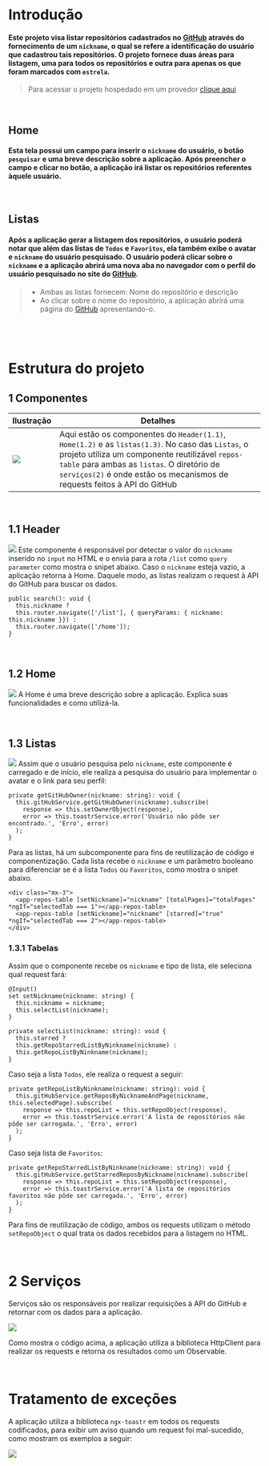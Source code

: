 # Introdução
#### Este projeto visa listar repositórios cadastrados no [GitHub](https://github.com/) através do fornecimento de um `nickname`, o qual se refere a identificação do usuário que cadastrou tais repositórios. O projeto fornece duas áreas para listagem, uma para todos os repositórios e outra para apenas os que foram marcados com `estrela`.
> Para acessar o projeto hospedado em um provedor [clique aqui](https://git-hub-repos.vercel.app/)

&nbsp;
## Home
#### Esta tela possui um campo para inserir o `nickname` do usuário, o botão `pesquisar` e uma breve descrição sobre a aplicação. Após preencher o campo e clicar no botão, a aplicação irá listar os repositórios referentes àquele usuário.
&nbsp;
## Listas
#### Após a aplicação gerar a listagem dos repositórios, o usuário poderá notar que além das listas de `Todos` e `Favoritos`, ela também exibe o avatar e `nickname` do usuário pesquisado. O usuário poderá clicar sobre o `nickname` e a aplicação abrirá uma nova aba no navegador com o perfil do usuário pesquisado no site do [GitHub](https://github.com/).
> - Ambas as listas fornecem: Nome do repositório e descrição
> - Ao clicar sobre o nome do repositório, a aplicação abrirá uma página do [GitHub](https://github.com/) apresentando-o.

&nbsp;
---
# Estrutura do projeto
## **1** Componentes
|Ilustração|Detalhes|
|----------|--------|
|![](./estrutura_componentes.PNG)|Aqui estão os componentes do `Header(1.1)`, `Home(1.2)` e as `listas(1.3)`. No caso das `Listas`, o projeto utiliza um componente reutilizável `repos-table` para ambas as `listas`. O diretório de `serviços(2)` é onde estão os mecanismos de requests feitos à API do GitHub|

&nbsp;

## **1.1** Header
![](./header_layout.PNG)
Este componente é responsável por detectar o valor do `nickname` inserido no `input` no HTML e o envia para a rota `/list` como `query parameter` como mostra o snipet abaixo. Caso o `nickname` esteja vazio, a aplicação retorna à Home. Daquele modo, as listas realizam o request à API do GitHub para buscar os dados. 
```
public search(): void {
  this.nickname ?
  this.router.navigate(['/list'], { queryParams: { nickname: this.nickname }}) :
  this.router.navigate(['/home']);
}
```
&nbsp;

## **1.2** Home
![](./home_layout.PNG)
A Home é uma breve descrição sobre a aplicação. Explica suas funcionalidades e como utilizá-la.

&nbsp;

## **1.3** Listas
![](./lista_todos_layout.PNG)
Assim que o usuário pesquisa pelo `nickname`, este componente é carregado e de início, ele realiza a pesquisa do usuário para implementar o avatar e o link para seu perfil:
```
private getGitHubOwner(nickname: string): void {
  this.gitHubService.getGitHubOwner(nickname).subscribe(
    response => this.setOwnerObject(response),
    error => this.toastrService.error('Usuário não pôde ser encontrado.', 'Erro', error)
  );
}
```

Para as listas, há um subcomponente para fins de reutilização de código e componentização. Cada lista recebe o `nickname` e um parâmetro booleano para diferenciar se é a lista `Todos` ou `Favoritos`, como mostra o snipet abaixo.
```
<div class="mx-3">
  <app-repos-table [setNickname]="nickname" [totalPages]="totalPages" *ngIf="selectedTab === 1"></app-repos-table>
  <app-repos-table [setNickname]="nickname" [starred]="true" *ngIf="selectedTab === 2"></app-repos-table>
</div>
```
### **1.3.1** Tabelas
Assim que o componente recebe os `nickname` e tipo de lista, ele seleciona qual request fará: 
```
@Input()
set setNickname(nickname: string) {
  this.nickname = nickname;
  this.selectList(nickname);
} 
```
```
private selectList(nickname: string): void {
  this.starred ?
  this.getRepoStarredListByNinkname(nickname) :
  this.getRepoListByNinkname(nickname);
}
```
Caso seja a lista `Todos`, ele realiza o request a seguir:
```
private getRepoListByNinkname(nickname: string): void {
  this.gitHubService.getReposByNicknameAndPage(nickname, this.selectedPage).subscribe(
    response => this.repoList = this.setRepoObject(response),
    error => this.toastrService.error('A lista de repositórios não pôde ser carregada.', 'Erro', error)
  );
}
```
Caso seja lista de `Favoritos`:
```
private getRepoStarredListByNinkname(nickname: string): void {
  this.gitHubService.getStarredReposByNickname(nickname).subscribe(
    response => this.repoList = this.setRepoObject(response),
    error => this.toastrService.error('A lista de repositórios favoritos não pôde ser carregada.', 'Erro', error)
  );
}
```
Para fins de reutilização de código, ambos os requests utilizam o método `setRepoObject` o qual trata os dados recebidos para a listagem no HTML.

&nbsp;

# **2** Serviços
Serviços são os responsáveis por realizar requisições à API do GitHub e retornar com os dados para a aplicação.

![](./services_codigo.PNG)

Como mostra o código acima, a aplicação utiliza a biblioteca HttpClient para realizar os requests e retorna os resultados como um Observable. 

&nbsp;

# Tratamento de exceções
A aplicação utiliza a biblioteca `ngx-toastr` em todos os requests codificados, para exibir um aviso quando um request foi mal-sucedido, como mostram os exemplos a seguir:

![](./toastr_layout.PNG)
